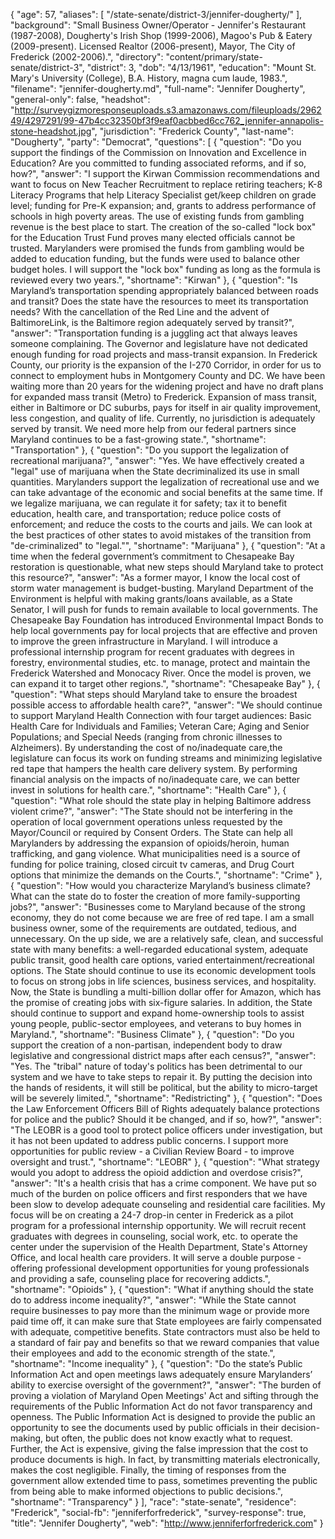 {
  "age": 57,
  "aliases": [
    "/state-senate/district-3/jennifer-dougherty/"
  ],
  "background": "Small Business Owner/Operator - Jennifer's Restaurant (1987-2008), Dougherty's Irish Shop (1999-2006), Magoo's Pub & Eatery (2009-present). Licensed Realtor (2006-present), Mayor, The City of Frederick (2002-2006).",
  "directory": "content/primary/state-senate/district-3",
  "district": 3,
  "dob": "4/13/1961",
  "education": "Mount St. Mary's University (College), B.A. History, magna cum laude, 1983.",
  "filename": "jennifer-dougherty.md",
  "full-name": "Jennifer Dougherty",
  "general-only": false,
  "headshot": "http://surveygizmoresponseuploads.s3.amazonaws.com/fileuploads/296249/4297291/99-47b4cc32350bf3f9eaf0acbbed6cc762_jennifer-annapolis-stone-headshot.jpg",
  "jurisdiction": "Frederick County",
  "last-name": "Dougherty",
  "party": "Democrat",
  "questions": [
    {
      "question": "Do you support the findings of the Commission on Innovation and Excellence in Education? Are you committed to funding associated reforms, and if so, how?",
      "answer": "I support the Kirwan Commission recommendations and want to focus on New Teacher Recruitment to replace retiring teachers; K-8 Literacy Programs that help Literacy Specialist get/keep children on grade level; funding for Pre-K expansion; and, grants to address performance of schools in high poverty areas. The use of existing funds from gambling revenue is the best place to start. The creation of the so-called \"lock box\" for the Education Trust Fund proves many elected officials cannot be trusted. Marylanders were promised the funds from gambling would be added to education funding, but the funds were used to balance other budget holes. I will support the \"lock box\" funding as long as the formula is reviewed every two years.",
      "shortname": "Kirwan"
    },
    {
      "question": "Is Maryland’s transportation spending appropriately balanced between roads and transit? Does the state have the resources to meet its transportation needs? With the cancellation of the Red Line and the advent of BaltimoreLink, is the Baltimore region adequately served by transit?",
      "answer": "Transportation funding is a juggling act that always leaves someone complaining. The Governor and legislature have not dedicated enough funding for road projects and mass-transit expansion. In Frederick County, our priority is the expansion of the I-270 Corridor, in order for us to connect to employment hubs in Montgomery County and DC. We have been waiting more than 20 years for the widening project and have no draft plans for expanded mass transit (Metro) to Frederick. Expansion of mass transit, either in Baltimore or DC suburbs, pays for itself in air quality improvement, less congestion, and quality of life. Currently, no jurisdiction is adequately served by transit. We need more help from our federal partners since Maryland continues to be a fast-growing state.",
      "shortname": "Transportation"
    },
    {
      "question": "Do you support the legalization of recreational marijuana?",
      "answer": "Yes. We have effectively created a \"legal\" use of marijuana when the State decriminalized its use in small quantities. Marylanders support the legalization of recreational use and we can take advantage of the economic and social benefits at the same time. If we legalize marijuana, we can regulate it for safety; tax it to benefit education, health care, and transportation; reduce police costs of enforcement; and reduce the costs to the courts and jails. We can look at the best practices of other states to avoid mistakes of the transition from \"de-criminalized\" to \"legal.\"",
      "shortname": "Marijuana"
    },
    {
      "question": "At a time when the federal government’s commitment to Chesapeake Bay restoration is questionable, what new steps should Maryland take to protect this resource?",
      "answer": "As a former mayor, I know the local cost of storm water management is budget-busting. Maryland Department of the Environment is helpful with making grants/loans available, as a State Senator, I will push for funds to remain available to local governments. The Chesapeake Bay Foundation has introduced Environmental Impact Bonds to help local governments pay for local projects that are effective and proven to improve the green infrastructure in Maryland. I will introduce a professional internship program for recent graduates with degrees in forestry, environmental studies, etc. to manage, protect and maintain the Frederick Watershed and Monocacy River. Once the model is proven, we can expand it to target other regions.",
      "shortname": "Chesapeake Bay"
    },
    {
      "question": "What steps should Maryland take to ensure the broadest possible access to affordable health care?",
      "answer": "We should continue to support Maryland Health Connection with four target audiences: Basic Health Care for Individuals and Families; Veteran Care; Aging and Senior Populations; and Special Needs (ranging from chronic illnesses to Alzheimers). By understanding the cost of no/inadequate care,the legislature can focus its work on funding streams and minimizing legislative red tape that hampers the health care delivery system. By performing financial analysis on the impacts of no/inadequate care, we can better invest in solutions for health care.",
      "shortname": "Health Care"
    },
    {
      "question": "What role should the state play in helping Baltimore address violent crime?",
      "answer": "The State should not be interfering in the operation of local government operations unless requested by the Mayor/Council or required by Consent Orders. The State can help all Marylanders by addressing the expansion of opioids/heroin, human trafficking, and gang violence. What municipalities need is a source of funding for police training, closed circuit tv cameras, and Drug Court options that minimize the demands on the Courts.",
      "shortname": "Crime"
    },
    {
      "question": "How would you characterize Maryland’s business climate? What can the state do to foster the creation of more family-supporting jobs?",
      "answer": "Businesses come to Maryland because of the strong economy, they do not come because we are free of red tape. I am a small business owner, some of the requirements are outdated, tedious, and unnecessary. On the up side, we are a relatively safe, clean, and successful state with many benefits: a well-regarded educational system, adequate public transit, good health care options, varied entertainment/recreational options. The State should continue to use its economic development tools to focus on strong jobs in life sciences, business services, and hospitality. Now, the State is bundling a multi-billion dollar offer for Amazon, which has the promise of creating jobs with six-figure salaries. In addition, the State should continue to support and expand home-ownership tools to assist young people, public-sector employees, and veterans to buy homes in Maryland.",
      "shortname": "Business Climate"
    },
    {
      "question": "Do you support the creation of a non-partisan, independent body to draw legislative and congressional district maps after each census?",
      "answer": "Yes. The \"tribal\" nature of today's politics has been detrimental to our system and we have to take steps to repair it. By putting the decision into the hands of residents, it will still be political, but the ability to micro-target will be severely limited.",
      "shortname": "Redistricting"
    },
    {
      "question": "Does the Law Enforcement Officers Bill of Rights adequately balance protections for police and the public? Should it be changed, and if so, how?",
      "answer": "The LEOBR is a good tool to protect police officers under investigation, but it has not been updated to address public concerns. I support more opportunities for public review - a Civilian Review Board - to improve oversight and trust.",
      "shortname": "LEOBR"
    },
    {
      "question": "What strategy would you adopt to address the opioid addiction and overdose crisis?",
      "answer": "It's a health crisis that has a crime component. We have put so much of the burden on police officers and first responders that we have been slow to develop adequate counseling and residential care facilities. My focus will be on creating a 24-7 drop-in center in Frederick as a pilot program for a professional internship opportunity. We will recruit recent graduates with degrees in counseling, social work, etc. to operate the center under the supervision of the Health Department, State's Attorney Office, and local health care providers. It will serve a double purpose - offering professional development opportunities for young professionals and providing a safe, counseling place for recovering addicts.",
      "shortname": "Opioids"
    },
    {
      "question": "What if anything should the state do to address income inequality?",
      "answer": "While the State cannot require businesses to pay more than the minimum wage or provide more paid time off, it can make sure that State employees are fairly compensated with adequate, competitive benefits. State contractors must also be held to a standard of fair pay and benefits so that we reward companies that value their employees and add to the economic strength of the state.",
      "shortname": "Income inequality"
    },
    {
      "question": "Do the state’s Public Information Act and open meetings laws adequately ensure Marylanders’ ability to exercise oversight of the government?",
      "answer": "The burden of proving a violation of Maryland Open Meetings' Act and sifting through the requirements of the Public Information Act do not favor transparency and openness. The Public Information Act is designed to provide the public an opportunity to see the documents used by public officials in their decision-making, but often, the public does not know exactly what to request. Further, the Act is expensive, giving the false impression that the cost to produce documents is high. In fact, by transmitting materials electronically, makes the cost negligible. Finally, the timing of responses from the government allow extended time to pass, sometimes preventing the public from being able to make informed objections to public decisions.",
      "shortname": "Transparency"
    }
  ],
  "race": "state-senate",
  "residence": "Frederick",
  "social-fb": "jenniferforfrederick",
  "survey-response": true,
  "title": "Jennifer Dougherty",
  "web": "http://www.jenniferforfrederick.com"
}
